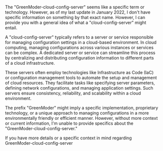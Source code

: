 The "GreenModer-cloud-config-server" seems like a specific term or technology. However, as of my last update in January 2022, I don't have specific information on something by that exact name. However, I can provide you with a general idea of what a "cloud-config-server" might entail.

A "cloud-config-server" typically refers to a server or service responsible for managing configuration settings in a cloud-based environment. In cloud computing, managing configurations across various instances or services can be complex. A dedicated server or service can streamline this process by centralizing and distributing configuration information to different parts of a cloud infrastructure.

These servers often employ technologies like Infrastructure as Code (IaC) or configuration management tools to automate the setup and management of cloud resources. They facilitate tasks like specifying server parameters, defining network configurations, and managing application settings. Such servers ensure consistency, reliability, and scalability within a cloud environment.

The prefix "GreenModer" might imply a specific implementation, proprietary technology, or a unique approach to managing configurations in a more environmentally friendly or efficient manner. However, without more context or current information, I'm unable to provide specifics about the "GreenModer-cloud-config-server."

If you have more details or a specific context in mind regarding GreenModer-cloud-config-server
